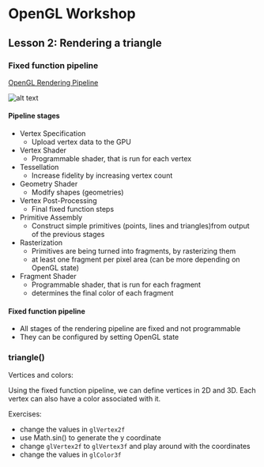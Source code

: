 # OpenGL Workshop

## Lesson 2: Rendering a triangle

### Fixed function pipeline

[OpenGL Rendering Pipeline](https://www.khronos.org/opengl/wiki/Rendering_Pipeline_Overview)

![alt text](https://www.khronos.org/opengl/wiki_opengl/images/RenderingPipeline.png)

#### Pipeline stages

- Vertex Specification
	- Upload vertex data to the GPU
- Vertex Shader
	- Programmable shader, that is run for each vertex
- Tessellation
	- Increase fidelity by increasing vertex count
- Geometry Shader
	- Modify shapes (geometries)
- Vertex Post-Processing
	- Final fixed function steps
- Primitive Assembly
	- Construct simple primitives (points, lines and triangles)from output of the previous stages
- Rasterization
	- Primitives are being turned into fragments, by rasterizing them
	- at least one fragment per pixel area (can be more depending on OpenGL state)
- Fragment Shader
	- Programmable shader, that is run for each fragment
	- determines the final color of each fragment


#### Fixed function pipeline

- All stages of the rendering pipeline are fixed and not programmable
- They can be configured by setting OpenGL state

### triangle()

Vertices and colors:

Using the fixed function pipeline, we can define vertices in 2D and 3D.
Each vertex can also have a color associated with it.

Exercises:
- change the values in ```glVertex2f```
- use Math.sin() to generate the y coordinate
- change ```glVertex2f``` to ```glVertex3f``` and play around with the coordinates
- change the values in ```glColor3f```
